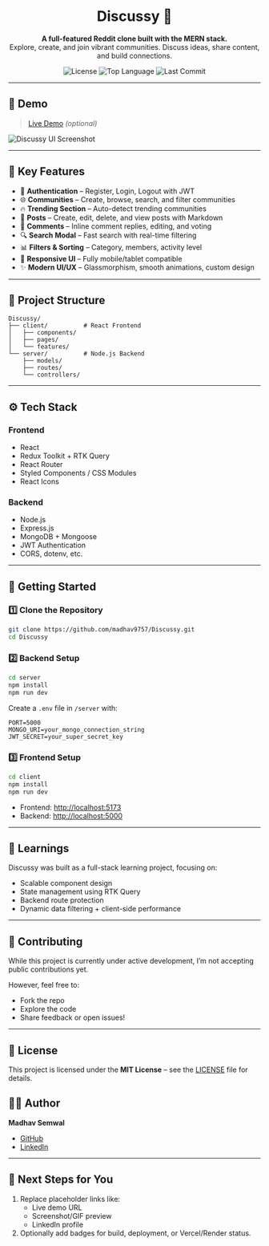 
<h1 align="center">Discussy 🚀</h1>

<p align="center">
  <strong>A full-featured Reddit clone built with the MERN stack.</strong><br/>
  Explore, create, and join vibrant communities. Discuss ideas, share content, and build connections.
</p>

<p align="center">
  <img src="https://img.shields.io/github/license/madhav9757/Discussy" alt="License" />
  <img src="https://img.shields.io/github/languages/top/madhav9757/Discussy" alt="Top Language" />
  <img src="https://img.shields.io/github/last-commit/madhav9757/Discussy" alt="Last Commit" />
</p>

---

## 📸 Demo

> [Live Demo](https://your-live-url.com) *(optional)*

![Discussy UI Screenshot](https://your-screenshot-url.com) <!-- Replace with actual image link -->

---

## 🧩 Key Features

- 🔐 **Authentication** – Register, Login, Logout with JWT
- 🌐 **Communities** – Create, browse, search, and filter communities
- 🔥 **Trending Section** – Auto-detect trending communities
- 📝 **Posts** – Create, edit, delete, and view posts with Markdown
- 💬 **Comments** – Inline comment replies, editing, and voting
- 🔍 **Search Modal** – Fast search with real-time filtering
- 📊 **Filters & Sorting** – Category, members, activity level
- 🎯 **Responsive UI** – Fully mobile/tablet compatible
- ✨ **Modern UI/UX** – Glassmorphism, smooth animations, custom design

---

## 📂 Project Structure

```
Discussy/
├── client/          # React Frontend
│   ├── components/
│   ├── pages/
│   └── features/
└── server/          # Node.js Backend
    ├── models/
    ├── routes/
    └── controllers/
```

---

## ⚙️ Tech Stack

### Frontend
- React
- Redux Toolkit + RTK Query
- React Router
- Styled Components / CSS Modules
- React Icons

### Backend
- Node.js
- Express.js
- MongoDB + Mongoose
- JWT Authentication
- CORS, dotenv, etc.

---

## 🚀 Getting Started

### 1️⃣ Clone the Repository
```bash
git clone https://github.com/madhav9757/Discussy.git
cd Discussy
```

### 2️⃣ Backend Setup
```bash
cd server
npm install
npm run dev
```

Create a `.env` file in `/server` with:
```env
PORT=5000
MONGO_URI=your_mongo_connection_string
JWT_SECRET=your_super_secret_key
```

### 3️⃣ Frontend Setup
```bash
cd client
npm install
npm run dev
```

- Frontend: [http://localhost:5173](http://localhost:5173)  
- Backend: [http://localhost:5000](http://localhost:5000)

---

## 🧠 Learnings

Discussy was built as a full-stack learning project, focusing on:

- Scalable component design
- State management using RTK Query
- Backend route protection
- Dynamic data filtering + client-side performance

---

## 🤝 Contributing

While this project is currently under active development, I’m not accepting public contributions yet.

However, feel free to:
- Fork the repo
- Explore the code
- Share feedback or open issues!

---

## 📄 License

This project is licensed under the **MIT License** – see the [LICENSE](LICENSE) file for details.

## 👨‍💻 Author

**Madhav Semwal**  
- [GitHub](https://github.com/madhav9757)  
- [LinkedIn](https://www.linkedin.com/in/your-linkedin/) <!-- Replace with actual link -->

---

## 📌 Next Steps for You

1. Replace placeholder links like:
   - Live demo URL
   - Screenshot/GIF preview
   - LinkedIn profile
2. Optionally add badges for build, deployment, or Vercel/Render status.
